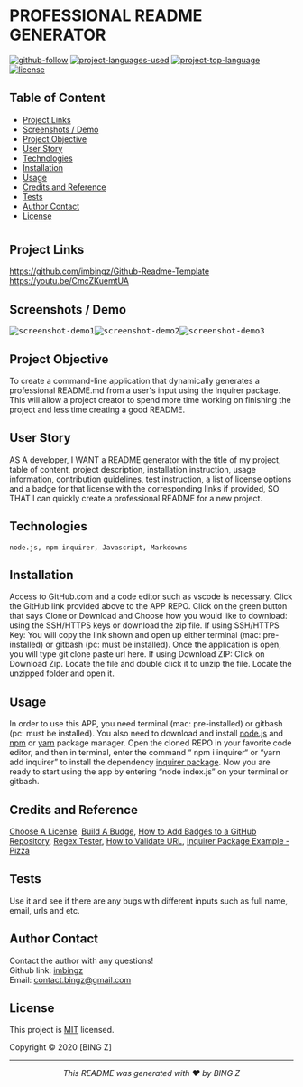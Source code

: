  
  # PROFESSIONAL README GENERATOR

  [![github-follow](https://img.shields.io/github/followers/imbingz?label=Follow&logoColor=purple&style=social)](https://github.com/imbingz)
  [![project-languages-used](https://img.shields.io/github/languages/count/imbingz/Github-Readme-Template?color=important)](https://github.com/imbingz/Github-Readme-Template)
  [![project-top-language](https://img.shields.io/github/languages/top/imbingz/Github-Readme-Template?color=blueviolet)](https://github.com/imbingz/Github-Readme-Template)
  [![license](https://img.shields.io/badge/License-MIT-brightgreen.svg)](https://choosealicense.com/licenses/mit/)

  ## Table of Content
  * [ Project Links ](#Project-Links)
  * [ Screenshots / Demo ](#Screenshots)
  * [ Project Objective ](#Project-Objective)
  * [ User Story ](#User-Story)
  * [ Technologies ](#Technologies)
  * [ Installation ](#Installation)
  * [ Usage ](#Usage)
  * [ Credits and Reference ](#Credits-and-Reference)
  * [ Tests ](#Tests)
  * [ Author Contact ](#Author-Contact)
  * [ License ](#License)
  #

  ##  Project Links
  https://github.com/imbingz/Github-Readme-Template<br>
  https://youtu.be/CmcZKuemtUA
 
  ## Screenshots / Demo
  <kbd>![screenshot-demo1](./assets/images/s1.npm)</kbd><kbd>![screenshot-demo2](https://images.unsplash.com/photo-1501785888041-af3ef285b470?ixlib=rb-1.2.1&ixid=eyJhcHBfaWQiOjEyMDd9&auto=format&fit=crop&w=400&q=80)</kbd><kbd>![screenshot-demo3](https://images.unsplash.com/photo-1433838552652-f9a46b332c40?ixlib=rb-1.2.1&ixid=eyJhcHBfaWQiOjEyMDd9&auto=format&fit=crop&w=400&q=80)</kbd>
  
  ## Project Objective
  To create a command-line application that dynamically generates a professional README.md from a user's input using the Inquirer package.  This will allow a project creator to spend more time working on finishing the project and less time creating a good README.
  
  ## User Story
  AS A developer, I WANT a README generator with the title of my project, table of content, project description, installation instruction, usage information, contribution guidelines, test instruction, a list of license options and a badge for that license with the corresponding links if provided, SO THAT I can quickly create a professional README for a new project.

  ## Technologies 
  ```
  node.js, npm inquirer, Javascript, Markdowns
  ```
  
  ## Installation
  Access to GitHub.com and a code editor such as vscode is necessary. Click the GitHub link provided above to the APP REPO. Click on the green button that says Clone or Download and Choose how you would like to download: using the SSH/HTTPS keys or download the zip file. If using SSH/HTTPS Key: You will copy the link shown and open up either terminal (mac: pre-installed) or gitbash (pc: must be installed). Once the application is open, you will type git clone paste url here. If using Download ZIP: Click on Download Zip. Locate the file and double click it to unzip the file. Locate the unzipped folder and open it.

  ## Usage 
  In order to use this APP, you need terminal (mac: pre-installed) or gitbash (pc: must be installed). You also need to download and install [node.js](https://nodejs.org/en/) and [npm](www.npmjs.com) or [yarn](https://yarnpkg.com/) package manager. Open the cloned REPO in your favorite code editor, and then in terminal, enter the command “ npm i inquirer“ or “yarn add inquirer”  to install  the dependency [inquirer package](www.npmjs.com/package/inquirer).  Now you are ready to start using  the app by entering “node index.js” on your terminal or gitbash. 
  
  ## Credits and Reference
  [Choose A License](https://choosealicense.com/), [Build A Budge](https://shields.io/), [How to Add Badges to a GitHub Repository](https://medium.com/better-programming/add-badges-to-a-github-repository-716d2988dc6a), [Regex Tester](https://regex101.com/), [How to Validate URL](https://stackoverflow.com/questions/161738/what-is-the-best-regular-expression-to-check-if-a-string-is-a-valid-url), [Inquirer Package Example - Pizza](https://github.com/SBoudrias/Inquirer.js/blob/master/packages/inquirer/examples/pizza.js)

  ## Tests
  Use it and see if there are any  bugs with different inputs such as full name, email, urls and etc.

  ## Author Contact
  Contact the author with any questions!<br>
  Github link: [imbingz](https://github.com/imbingz)<br>
  Email: contact.bingz@gmail.com

  ## License
  This project is [MIT](https://choosealicense.com/licenses/mit/) licensed.<br />

  Copyright © 2020 [BING Z]
  
  <hr>
  <p align='center'><i>
  This README was generated with ❤️ by BING Z
  </i></p>
  
